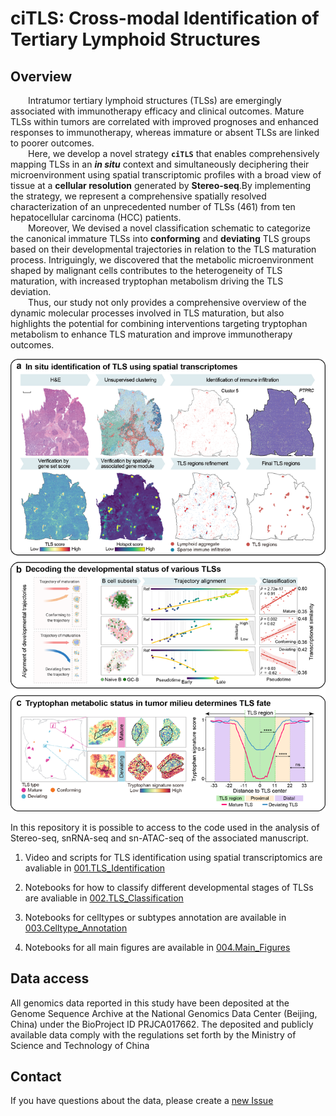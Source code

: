 # ciTLS: Cross-modal Identification of Tertiary Lymphoid Structures

## Overview

&emsp;&emsp;Intratumor tertiary lymphoid structures (TLSs) are emergingly associated with immunotherapy efficacy and clinical outcomes. Mature TLSs within tumors are correlated with improved prognoses and enhanced responses to immunotherapy, whereas immature or absent TLSs are linked to poorer outcomes.<br/>
&emsp;&emsp;Here, we develop a novel strategy **`ciTLS`** that enables comprehensively mapping TLSs in an ***in situ*** context and simultaneously deciphering their microenvironment using spatial transcriptomic profiles with a broad view of tissue at a **cellular resolution** generated by **Stereo-seq**.By implementing the strategy, we represent a comprehensive spatially resolved characterization of an unprecedented number of TLSs (461) from ten hepatocellular carcinoma (HCC) patients.<br/>
&emsp;&emsp;Moreover, We devised a novel classification schematic to categorize the canonical immature TLSs into **conforming** and **deviating** TLS groups based on their developmental trajectories in relation to the TLS maturation process. Intriguingly, we discovered that the metabolic microenvironment shaped by malignant cells contributes to the heterogeneity of TLS maturation, with increased tryptophan metabolism driving the TLS deviation. <br/>
&emsp;&emsp;Thus, our study not only provides a comprehensive overview of the dynamic molecular processes involved in TLS maturation, but also highlights the potential for combining interventions targeting tryptophan metabolism to enhance TLS maturation and improve immunotherapy outcomes.

<p align = "center"><img src="./docs/cover.png" width="600" /></p>

In this repository it is possible to access to the code used in the analysis of Stereo-seq, snRNA-seq and sn-ATAC-seq of the associated manuscript.

1) Video and scripts for TLS identification using spatial transcriptomics are avaliable in [001.TLS_Identification](https://github.com/Tang-Lab-super/ciTLSs/tree/main/001.TLS_Identification)

2) Notebooks for how to classify different developmental stages of TLSs are avaliable in [002.TLS_Classification](https://github.com/Tang-Lab-super/ciTLSs/tree/main/002.TLS_Classification)

3) Notebooks for celltypes or subtypes annotation are available in [003.Celltype_Annotation](https://github.com/Tang-Lab-super/ciTLSs/tree/main/003.Celltype_Annotation)

4) Notebooks for all main figures are available in [004.Main_Figures](https://github.com/Tang-Lab-super/ciTLSs/tree/main/004.Main_Figures)


## Data access
All genomics data reported in this study have been deposited at the Genome Sequence Archive at the National Genomics Data Center (Beijing, China) under the BioProject ID PRJCA017662. The deposited and publicly available data comply with the regulations set forth by the Ministry of Science and Technology of China
## Contact
If you have questions about the data, please create a [new Issue](https://github.com/Tang-Lab-super/ciTLSs/issues/new)
